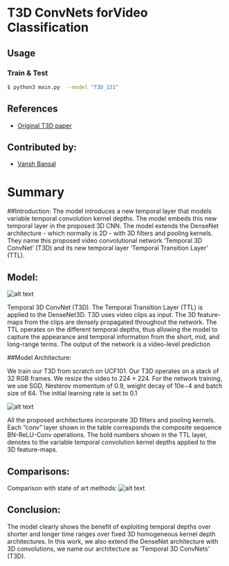 # T3D ConvNets forVideo Classification

## Usage
### Train & Test
```bash
$ python3 main.py  --model "T3D_121" 
```

## References
* [Original T3D paper](https://arxiv.org/pdf/1711.08200.pdf)

## Contributed by:
* [Vansh Bansal](https://github.com/vanshbansal1505/)

# Summary

##Introduction:
The model introduces a new temporal layer that models variable temporal convolution kernel depths. The model embeds this new temporal layer in the proposed 3D CNN. The model extends
the DenseNet architecture - which normally is 2D - with 3D
filters and pooling kernels. They name this proposed video
convolutional network ‘Temporal 3D ConvNet’ (T3D) and
its new temporal layer ‘Temporal Transition Layer’ (TTL).

## Model:

![alt text](https://d3i71xaburhd42.cloudfront.net/f5ce640bbb9d6417fd0853ed88a9e7b93d72910d/3-Figure1-1.png)



Temporal 3D ConvNet (T3D). The Temporal Transition Layer (TTL) is applied to the DenseNet3D. T3D uses
video clips as input. The 3D feature-maps from the clips are densely propagated throughout the network. The TTL operates
on the different temporal depths, thus allowing the model to capture the appearance and temporal information from the short,
mid, and long-range terms. The output of the network is a video-level prediction

##Model Architecture:

We train our T3D from scratch
on UCF101. Our T3D operates on a stack of 32 RGB
frames. We resize the video to  224 × 224. For the network training, we use SGD, Nesterov momentum of 0.9, weight decay
of 10e−4
and batch size of 64. The initial learning rate is
set to 0.1

![alt text](https://d3i71xaburhd42.cloudfront.net/f5ce640bbb9d6417fd0853ed88a9e7b93d72910d/5-Table1-1.png)


All the proposed architectures incorporate 3D filters and pooling
kernels. Each “conv” layer shown in the table corresponds the composite sequence BN-ReLU-Conv operations. The bold
numbers shown in the TTL layer, denotes to the variable temporal convolution kernel depths applied to the 3D feature-maps.


## Comparisons:

Comparison with state of art methods:
![alt text](https://d3i71xaburhd42.cloudfront.net/f5ce640bbb9d6417fd0853ed88a9e7b93d72910d/6-Table4-1.png)

## Conclusion:
The model clearly shows the benefit of exploiting temporal depths over shorter and longer time ranges
over fixed 3D homogeneous kernel depth architectures. In
this work, we also extend the DenseNet architecture with
3D convolutions, we name our architecture as ‘Temporal
3D ConvNets’ (T3D).
